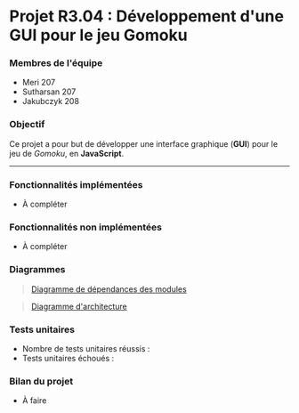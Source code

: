 # Projet R3.04 : Développement d'une GUI pour le jeu Gomoku

### Membres de l'équipe
- Meri 207
- Sutharsan 207
- Jakubczyk 208
  
### Objectif
Ce projet a pour but de développer une interface graphique (**GUI**) pour le jeu de *Gomoku*, en **JavaScript**.

--- 
### Fonctionnalités implémentées
- À compléter
  
### Fonctionnalités non implémentées
- À compléter

### Diagrammes
>  [Diagramme de dépendances des modules](./docs/diagramme_dependances.pdf)

>  [Diagramme d'architecture](./docs/diagramme_architecture.pdf)

### Tests unitaires
- Nombre de tests unitaires réussis : 
- Tests unitaires échoués :
  
### Bilan du projet
- À faire
